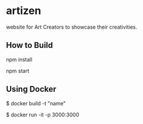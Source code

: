 # artizen
website for Art Creators to showcase their creativities.

## How to Build

npm install

npm start

## Using Docker

$ docker build -t "name"

$ docker run -it -p 3000:3000 

